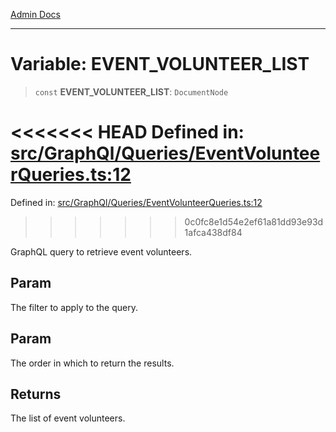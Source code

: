 [Admin Docs](/)

***

# Variable: EVENT\_VOLUNTEER\_LIST

> `const` **EVENT\_VOLUNTEER\_LIST**: `DocumentNode`

<<<<<<< HEAD
Defined in: [src/GraphQl/Queries/EventVolunteerQueries.ts:12](https://github.com/abhassen44/talawa-admin/blob/285f7384c3d26b5028a286d84f89b85120d130a2/src/GraphQl/Queries/EventVolunteerQueries.ts#L12)
=======
Defined in: [src/GraphQl/Queries/EventVolunteerQueries.ts:12](https://github.com/PalisadoesFoundation/talawa-admin/blob/main/src/GraphQl/Queries/EventVolunteerQueries.ts#L12)
>>>>>>> 0c0fc8e1d54e2ef61a81dd93e93d1afca438df84

GraphQL query to retrieve event volunteers.

## Param

The filter to apply to the query.

## Param

The order in which to return the results.

## Returns

The list of event volunteers.
